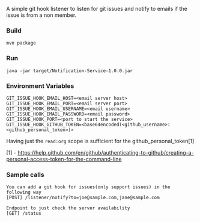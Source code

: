 A simple git hook listener to listen for git issues and notify to emails if the issue is from a non member.

### Build 
```
mvn package
```

### Run
```
java -jar target/Notification-Service-1.0.0.jar
```

### Environment Variables

```
GIT_ISSUE_HOOK_EMAIL_HOST=<email server host>
GIT_ISSUE_HOOK_EMAIL_PORT=<email server port>
GIT_ISSUE_HOOK_EMAIL_USERNAME=<email username>
GIT_ISSUE_HOOK_EMAIL_PASSWORD=<email password>
GIT_ISSUE_HOOK_PORT=<port to start the service>
GIT_ISSUE_HOOK_GITHUB_TOKEN=<base64encoded(<github_username>:<github_personal_token>)>
```
Having just the `read:org` scope is sufficient for the github_personal_token[1]

[1] - https://help.github.com/en/github/authenticating-to-github/creating-a-personal-access-token-for-the-command-line

### Sample calls
```
You can add a git hook for issues(only support issues) in the following way
[POST] /listener/notify?to=joe@sample.com,jane@sample.com

Endpoint to just check the server availability
[GET] /status
```
